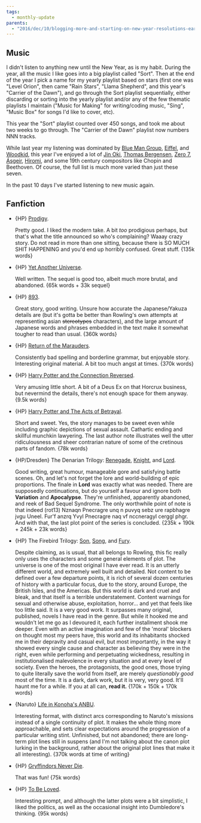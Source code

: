 ```yaml
---
tags:
  - monthly-update
parents:
  - "2016/dec/10/blogging-more-and-starting-on-new-year-resolutions-early"
---
```


## Music

I didn't listen to anything new until the New Year, as is my habit. During the
year, all the music I like goes into a big playlist called "Sort". Then at the
end of the year I pick a name for my yearly playlist based on stars (first one
was "Level Orion", then came "Rain Stars", "Llama Shepherd", and this year's
"Carrier of the Dawn"), and go through the Sort playlist sequentially, either
discarding or sorting into the yearly playlist and/or any of the few thematic
playlists I maintain ("Music for Making" for writing/coding music, "Sing",
"Music Box" for songs I'd like to cover, etc).

This year the "Sort" playlist counted over 450 songs, and took me about two
weeks to go through. The "Carrier of the Dawn" playlist now numbers NNN tracks.

While last year my listening was dominated by [Blue Man Group], [Eiffel], and
[Woodkid], this year I've enjoyed a lot of [Jin Oki], [Thomas Bergensen], [Zero
7], [Ásgeir], [Hiromi], and some 19th century compositors like Chopin and
Beethoven. Of course, the full list is much more varied than just these seven.

In the past 10 days I've started listening to new music again.

[Blue Man Group]: https://www.blueman.com/
[Eiffel]: http://www.eiffelnews.com/
[Woodkid]: http://www.woodkid.com/
[Jin Oki]: http://jinoki.net/
[Thomas Bergensen]: http://www.thomasbergersen.com/
[Zero 7]: http://zero7.co.uk
[Ásgeir]: https://www.asgeirmusic.com/
[Hiromi]: http://www.hiromiuehara.com/

## Fanfiction

- {HP} [Prodigy](https://www.fanfiction.net/s/3415504/1/Prodigy).

  Pretty good. I liked the modern take. A bit *too* prodigious perhaps, but
  that's what the title announced so who's complaining? Waaay crazy story. Do
  not read in more than one sitting, because there is SO MUCH SHIT HAPPENING
  and you'd end up horribly confused. Great stuff. {135k words}

- {HP} [Yet Another Universe](https://www.fanfiction.net/s/6320683/1/Yet-Another-Universe).

  Well written. The sequel is good too, albeit much more brutal, and abandoned.
  {65k words + 33k sequel}

- {HP} [893](https://www.fanfiction.net/s/7161848/1/893).

  Great story, good writing. Unsure how accurate the Japanese/Yakuza details
  are (but it's gotta be better than Rowling's own attempts at representing
  asian ~~stereotypes~~ characters), and the large amount of Japanese words and
  phrases embedded in the text make it somewhat tougher to read than usual.
  {360k words}

- {HP} [Return of the Marauders](https://www.fanfiction.net/s/5856625/1/The-Return-of-the-Marauders).

  Consistently bad spelling and borderline grammar, but enjoyable story.
  Interesting original material. A bit too much angst at times. {370k words}

- {HP} [Harry Potter and the Connection Reversed](https://www.fanfiction.net/s/9132770/1/Harry-Potter-and-the-Connection-Reversed).

  Very amusing little short. A bit of a Deus Ex on that Horcrux business, but
  nevermind the details, there's not enough space for them anyway. {9.5k words}

- {HP} [Harry Potter and The Acts of Betrayal](https://www.fanfiction.net/s/3807777/1/Harry-Potter-and-The-Acts-of-Betrayal).

  Short and sweet. Yes, the story manages to be sweet even while including
  graphic depictions of sexual assault. Cathartic ending and skillful munchkin
  lawyering. The last author note illustrates well the utter ridiculousness and
  sheer contrarian nature of some of the cretinous parts of fandom. {78k words}

- {HP/Dresden} The Denarian Trilogy: [Renegade](https://www.fanfiction.net/s/3473224/1/The-Denarian-Renegade), [Knight](https://www.fanfiction.net/s/3856581/1/The-Denarian-Knight), and [Lord](https://www.fanfiction.net/s/4359957/1/The-Denarian-Lord).

  Good writing, great humour, manageable gore and satisfying battle scenes. Oh,
  and let's not forget the lore and world-building of epic proportions. The
  finale in **Lord** was exactly what was needed. There are supposedly
  continuations, but do yourself a favour and ignore both **Variation** and
  **Apocalypse**. They're unfinished, apparently abandoned, and reek of Bad
  Sequel Syndrome. The only worthwhile point of note is that indeed (rot13)
  Nznaqn Pnecragre unq n puvyq sebz ure rapbhagre jvgu Uneel. Fur'f anzrq Yvyl
  Pnecragre naq vf nccneragyl cerggl phgr. And with that, the last plot point
  of the series is concluded. {235k + 190k + 245k + 23k words}

- {HP} The Firebird Trilogy: [Son](https://www.fanfiction.net/s/8629685/1/Firebird-s-Son-Book-I-of-the-Firebird-Trilogy), [Song](https://www.fanfiction.net/s/9646669/1/Firebird-s-Song-Book-II-of-the-Firebird-Trilogy), and [Fury](https://www.fanfiction.net/s/10373959/1/Firebird-s-Fury-Book-III-of-the-Firebird-Trilogy).

  Despite claiming, as is usual, that all belongs to Rowling, this fic really
  only uses the characters and some general elements of plot. The universe is
  one of the most original I have ever read. It is an utterly different world,
  and extremely well built and detailed. Not content to be defined over a few
  departure points, it is rich of several dozen centuries of history with a
  particular focus, due to the story, around Europe, the British Isles, and the
  Americas. But this world is dark and cruel and bleak, and that itself is a
  terrible understatement. Content warnings for sexual and otherwise abuse,
  exploitation, horror... and yet that feels like too little said. It is a very
  good work. It surpasses many original, published, novels I have read in the
  genre. But while it hooked me and wouldn't let me go as I devoured it, each
  further installment shook me deeper. Even with an active imagination and few
  of the 'moral' blockers on thought most my peers have, this world and its
  inhabitants shocked me in their depravity and casual evil, but most
  importantly, in the way it showed every single cause and character as
  believing they were in the right, even while performing and perpetuating
  wickedness, resulting in institutionalised malevolence in every situation and
  at every level of society. Even the heroes, the protagonists, the good ones,
  those trying to quite literally save the world from itself, are merely
  _questionably good_ most of the time. It is a dark, dark work, but it is
  very, very good. It'll haunt me for a while. If you at all can, **read it.**
  {170k + 150k + 170k words}

- {Naruto} [Life in Konoha's ANBU](https://www.fanfiction.net/s/7977390/1/Life-in-Konoha-s-ANBU).

  Interesting format, with distinct arcs corresponding to Naruto's missions
  instead of a single continuity of plot. It makes the whole thing more
  approachable, and sets clear expectations around the progression of a
  particular writing stint. Unfinished, but not abandoned; there are long-term
  plot lines still in suspens (and I'm not talking about the canon plot lurking
  in the background, rather about the original plot lines that make it all
  interesting). {370k words at time of writing}

- {HP} [Gryffindors Never Die](https://www.fanfiction.net/s/6452481/1/Gryffindors-Never-Die).

  That was fun! {75k words}

- {HP} [To Be Loved](https://www.fanfiction.net/s/5599903/25/To-Be-Loved).

  Interesting prompt, and although the latter plots were a bit simplistic, I
  liked the politics, as well as the occasional insight into Dumbledore's
  thinking. {95k words}

